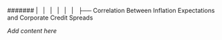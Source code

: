 ####### |   |   |   |   |   |   ├── Correlation Between Inflation Expectations and Corporate Credit Spreads

*Add content here*